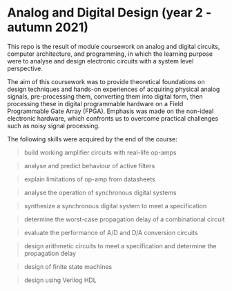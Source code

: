 # Analog and Digital Design (year 2 - autumn 2021)
This repo is the result of module coursework on analog and  digital circuits, computer architecture, and programming, in which the learning purpose were  to  analyse and design electronic circuits with a system level perspective.

The aim of this coursework was to provide theoretical foundations on design techniques and hands-on experiences of acquiring physical analog signals, pre-processing them, converting them into digital form, then processing these in digital programmable hardware on a Field Programmable Gate Array (FPGA). Emphasis was made on the non-ideal electronic hardware, which confronts us to overcome practical challenges such as noisy signal processing. 

The following skills were acquired by the end of the course:

>build working amplifier circuits with real-life op-amps

>analyse and predict behaviour of active filters

>explain limitations of op-amp from datasheets

>analyse the operation of synchronous digital systems

>synthesize a synchronous digital system to meet a specification

>determine the worst-case propagation delay of a combinational circuit

>evaluate the performance of A/D and D/A conversion circuits

>design arithmetic circuits to meet a specification and determine the propagation delay

>design of finite state machines

>design using Verilog HDL
 

